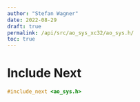 ```yaml
---
author: "Stefan Wagner"
date: 2022-08-29
draft: true
permalink: /api/src/ao_sys_xc32/ao_sys.h/
toc: true
---
```


# Include Next

```c
#include_next <ao_sys.h>
```
